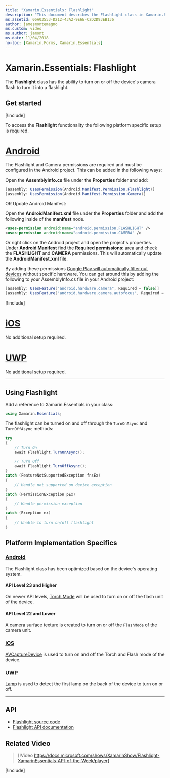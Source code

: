 ```yaml
---
title: "Xamarin.Essentials: Flashlight"
description: "This document describes the Flashlight class in Xamarin.Essentials, which has the ability to turn on or off the device's camera flash to turn it into a flashlight."
ms.assetid: 06A03553-D212-43A2-9E6E-C2D2D93EB136
author: jamesmontemagno
ms.custom: video
ms.author: jamont
ms.date: 11/04/2018
no-loc: [Xamarin.Forms, Xamarin.Essentials]
---
```


# Xamarin.Essentials: Flashlight

The **Flashlight** class has the ability to turn on or off the device's camera flash to turn it into a flashlight.

## Get started

[!include[](~/essentials/includes/get-started.md)]

To access the **Flashlight** functionality the following platform specific setup is required.

# [Android](#tab/android)

The Flashlight and Camera permissions are required and must be configured in the Android project. This can be added in the following ways:

Open the **AssemblyInfo.cs** file under the **Properties** folder and add:

```csharp
[assembly: UsesPermission(Android.Manifest.Permission.Flashlight)]
[assembly: UsesPermission(Android.Manifest.Permission.Camera)]
```

OR Update Android Manifest:

Open the **AndroidManifest.xml** file under the **Properties** folder and add the following inside of the **manifest** node.

```xml
<uses-permission android:name="android.permission.FLASHLIGHT" />
<uses-permission android:name="android.permission.CAMERA" />
```

Or right click on the Android project and open the project's properties. Under **Android Manifest** find the **Required permissions:** area and check the **FLASHLIGHT** and **CAMERA** permissions. This will automatically update the **AndroidManifest.xml** file.

By adding these permissions [Google Play will automatically filter out devices](https://developer.android.com/guide/topics/manifest/uses-feature-element.html#permissions-features) without specific hardware. You can get around this by adding the following to your AssemblyInfo.cs file in your Android project:

```csharp
[assembly: UsesFeature("android.hardware.camera", Required = false)]
[assembly: UsesFeature("android.hardware.camera.autofocus", Required = false)]
```

[!include[](~/essentials/includes/android-permissions.md)]

# [iOS](#tab/ios)

No additional setup required.

# [UWP](#tab/uwp)

No additional setup required.

-----

## Using Flashlight

Add a reference to Xamarin.Essentials in your class:

```csharp
using Xamarin.Essentials;
```

The flashlight can be turned on and off through the `TurnOnAsync` and `TurnOffAsync` methods:

```csharp
try
{
    // Turn On
    await Flashlight.TurnOnAsync();

    // Turn Off
    await Flashlight.TurnOffAsync();
}
catch (FeatureNotSupportedException fnsEx)
{
    // Handle not supported on device exception
}
catch (PermissionException pEx)
{
    // Handle permission exception
}
catch (Exception ex)
{
    // Unable to turn on/off flashlight
}
```

## Platform Implementation Specifics

### [Android](#tab/android)

The Flashlight class has been optimized based on the device's operating system.

#### API Level 23 and Higher

On newer API levels, [Torch Mode](https://developer.android.com/reference/android/hardware/camera2/CameraManager.html#setTorchMode) will be used to turn on or off the flash unit of the device.

#### API Level 22 and Lower

A camera surface texture is created to turn on or off the `FlashMode` of the camera unit.

### [iOS](#tab/ios)

[AVCaptureDevice](xref:AVFoundation.AVCaptureDevice) is used to turn on and off the Torch and Flash mode of the device.

### [UWP](#tab/uwp)

[Lamp](/uwp/api/windows.devices.lights.lamp) is used to detect the first lamp on the back of the device to turn on or off.

-----

## API

- [Flashlight source code](https://github.com/xamarin/Essentials/tree/main/Xamarin.Essentials/Flashlight)
- [Flashlight API documentation](xref:Xamarin.Essentials.Flashlight)

## Related Video

> [!Video https://docs.microsoft.com/shows/XamarinShow/Flashlight-XamarinEssentials-API-of-the-Week/player]

[!include[](~/essentials/includes/xamarin-show-essentials.md)]